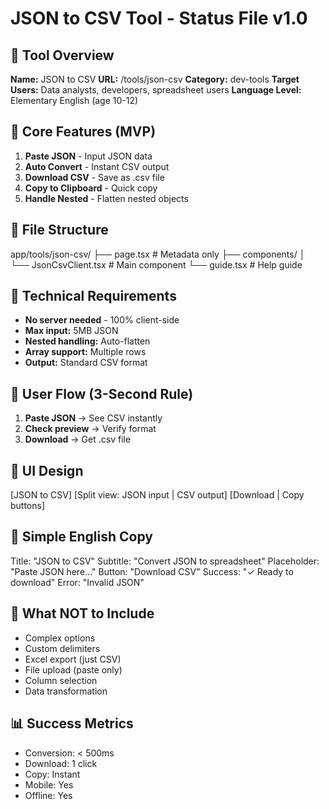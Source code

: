 # JSON to CSV Tool - Status File v1.0

## 📌 Tool Overview
**Name:** JSON to CSV
**URL:** /tools/json-csv
**Category:** dev-tools
**Target Users:** Data analysts, developers, spreadsheet users
**Language Level:** Elementary English (age 10-12)

## 🎯 Core Features (MVP)
1. **Paste JSON** - Input JSON data
2. **Auto Convert** - Instant CSV output
3. **Download CSV** - Save as .csv file
4. **Copy to Clipboard** - Quick copy
5. **Handle Nested** - Flatten nested objects

## 📁 File Structure
app/tools/json-csv/
├── page.tsx                    # Metadata only
├── components/
│   └── JsonCsvClient.tsx      # Main component
└── guide.tsx                   # Help guide

## 🔧 Technical Requirements
- **No server needed** - 100% client-side
- **Max input:** 5MB JSON
- **Nested handling:** Auto-flatten
- **Array support:** Multiple rows
- **Output:** Standard CSV format

## 💭 User Flow (3-Second Rule)
1. **Paste JSON** → See CSV instantly
2. **Check preview** → Verify format
3. **Download** → Get .csv file

## 🎨 UI Design
[JSON to CSV]
[Split view: JSON input | CSV output]
[Download | Copy buttons]

## 📝 Simple English Copy
Title: "JSON to CSV"
Subtitle: "Convert JSON to spreadsheet"
Placeholder: "Paste JSON here..."
Button: "Download CSV"
Success: "✓ Ready to download"
Error: "Invalid JSON"

## 🚫 What NOT to Include
- Complex options
- Custom delimiters
- Excel export (just CSV)
- File upload (paste only)
- Column selection
- Data transformation

## 📊 Success Metrics
- Conversion: < 500ms
- Download: 1 click
- Copy: Instant
- Mobile: Yes
- Offline: Yes